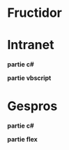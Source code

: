 # Fructidor

# Intranet
**partie c#**

**partie vbscript**


# Gespros
**partie c#**


**partie flex**